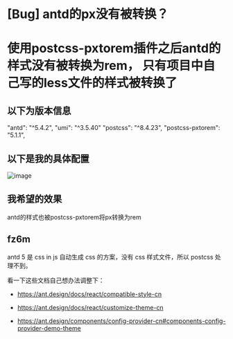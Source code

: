 # [Bug] antd的px没有被转换？

<!--
感谢您向我们反馈问题，为了高效的解决问题，我们期望你能提供以下信息：
-->

# 使用postcss-pxtorem插件之后antd的样式没有被转换为rem， 只有项目中自己写的less文件的样式被转换了

## 以下为版本信息

"antd": "^5.4.2",
"umi": "^3.5.40"
"postcss": "^8.4.23",
"postcss-pxtorem": "5.1.1",

## 以下是我的具体配置

![image](https://user-images.githubusercontent.com/45990461/233334813-7d8f271d-94f9-4ad3-929b-8fe2af5bc698.png)

## 我希望的效果

antd的样式也被postcss-pxtorem将px转换为rem

## fz6m

antd 5 是 css in js 自动生成 css 的方案，没有 css 样式文件，所以 postcss 处理不到。

看一下这些文档自己想办法调整下：

- https://ant.design/docs/react/compatible-style-cn

- https://ant.design/docs/react/customize-theme-cn

- https://ant.design/components/config-provider-cn#components-config-provider-demo-theme
